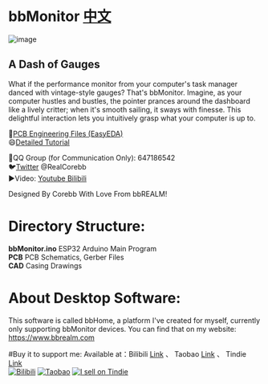 # bbMonitor [中文](https://github.com/RealCorebb/bbMonitor/blob/main/README.md "中文")  
![image](https://github.com/RealCorebb/bbMonitor/blob/main/IMG/bbMonitor.jpg?raw=true)
## A Dash of Gauges
What if the performance monitor from your computer's task manager danced with vintage-style gauges? That's bbMonitor.
Imagine, as your computer hustles and bustles, the pointer prances around the dashboard like a lively critter; when it's smooth sailing, it sways with finesse. This delightful interaction lets you intuitively grasp what your computer is up to.

🔗[PCB Engineering Files (EasyEDA)](https://oshwhub.com/corebb/bbmonitor "PCB Engineering Files")  
😄[Detailed Tutorial](https://afdian.net/a/kuruibb "Detailed Tutorial")

🐧QQ Group (for Communication Only): 647186542  
🐦[Twitter](https://twitter.com/RealCorebb "@RealCorebb") @RealCorebb  
▶️Video: [Youtube](https://www.youtube.com/watch?v=KMqlBF-dVS4 "Youtube")[ Bilibili](https://www.bilibili.com/video/BV1uM4m1f75z " Bilibili")  

Designed By Corebb With Love From bbREALM!

# Directory Structure:
**bbMonitor.ino** ESP32 Arduino Main Program  
**PCB** PCB Schematics, Gerber Files  
**CAD** Casing Drawings  

# About Desktop Software:  
This software is called bbHome, a platform I've created for myself, currently only supporting bbMonitor devices.
You can find that on my website: https://www.bbrealm.com

#Buy it to support me:
Available at：Bilibili [Link](https://gf.bilibili.com/item/detail/1106032122) 、 Taobao [Link](https://item.taobao.com/item.htm?abbucket=15&id=797425604374)  、 Tindie [Link](https://www.tindie.com/products/bbrealm/bbmonitor/)  
[![Bilibili](https://www.bbrealm.com/images/bilibili-gf2.png)](https://gf.bilibili.com/item/detail/1106032122)
[![Taobao](https://www.bbrealm.com/images/taobao2.png)](https://item.taobao.com/item.htm?abbucket=3&id=797425604374&ns=1)
[![I sell on Tindie](https://d2ss6ovg47m0r5.cloudfront.net/badges/tindie-larges.png)](https://www.tindie.com/stores/bbrealm/?ref=offsite_badges&utm_source=sellers_Corebbd&utm_medium=badges&utm_campaign=badge_large)

